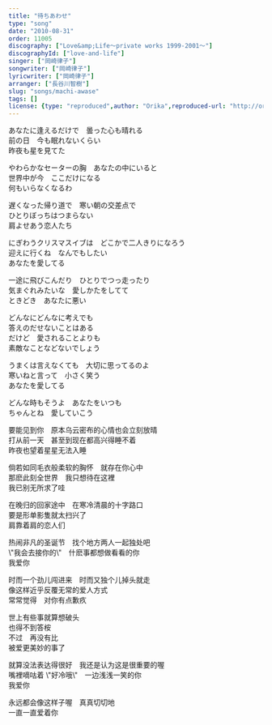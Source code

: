 ```yaml
---
title: "待ちあわせ"
type: "song"
date: "2010-08-31"
order: 11005
discography: ["Love&amp;Life〜private works 1999-2001〜"]
discographyId: ["love-and-life"]
singer: ["岡崎律子"]
songwriter: ["岡崎律子"]
lyricwriter: ["岡崎律子"]
arranger: ["長谷川智樹"]
slug: "songs/machi-awase"
tags: []
license: {type: "reproduced",author: "Orika",reproduced-url: "http://orikamushi.myweb.hinet.net/",reproduced-website: "織歌蟲網站"}
---
```


あなたに逢えるだけで　曇った心も晴れる   
前の日　今も眠れないくらい   
昨夜も星を見てた   
  
やわらかなセーターの胸　あなたの中にいると   
世界中が今　ここだけになる   
何もいらなくなるわ   
  
遅くなった帰り道で　寒い朝の交差点で   
ひとりぼっちはつまらない   
肩よせあう恋人たち   
  
にぎわうクリスマスイブは　どこかで二人きりになろう   
迎えに行くね　なんでもしたい   
あなたを愛してる   
  
一途に飛びこんだり　ひとりでつっ走ったり   
気まぐれみたいな　愛しかたをしてて   
ときどき　あなたに悪い   
  
どんなにどんなに考えでも   
答えのだせないことはある   
だけど　愛されることよりも   
素敵なことなどないでしょう   
  
うまくは言えなくても　大切に思ってるのよ   
寒いねと言って　小さく笑う   
あなたを愛してる   
  
どんな時もそうよ　あなたをいつも   
ちゃんとね　愛していこう  
  
  <!-- 翻译 -->

要能见到你　原本乌云密布的心情也会立刻放晴   
打从前一天　甚至到现在都高兴得睡不着   
昨夜也望着星星无法入睡   
  
倘若如同毛衣般柔软的胸怀　就存在你心中   
那麽此刻全世界　我只想待在这裡   
我已别无所求了哇   
  
在晚归的回家途中　在寒冷清晨的十字路口   
要是形单影隻就太扫兴了   
肩靠着肩的恋人们   
  
热闹非凡的圣诞节　找个地方两人一起独处吧   
\\"我会去接你的\\"　什麽事都想做看看的你   
我爱你   
  
时而一个劲儿闯进来　时而又独个儿掉头就走   
像这样近乎反覆无常的爱人方式   
常常觉得　对你有点歉疚   
  
世上有些事就算想破头   
也得不到答桉   
不过　再没有比   
被爱更美妙的事了   
  
就算没法表达得很好　我还是认为这是很重要的喔   
嘴裡嘀咕着 \\"好冷哦\\"　一边浅浅一笑的你   
我爱你   
  
永远都会像这样子喔　真真切切地   
一直一直爱着你
